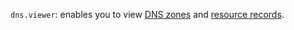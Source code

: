 `dns.viewer`: enables you to view [DNS zones](../../../dns/concepts/dns-zone.md) and [resource records](../../../dns/concepts/resource-record.md).
